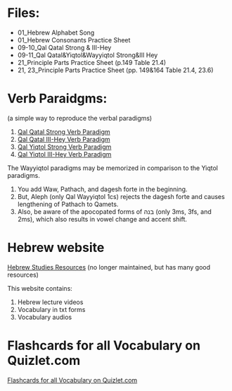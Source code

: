 # Files:

* 01_Hebrew Alphabet Song
* 01_Hebrew Consonants Practice Sheet
* 09-10_Qal Qatal Strong & III-Hey
* 09-11_Qal Qatal&Yiqtol&Wayyiqtol Strong&III Hey
* 21_Principle Parts Practice Sheet (p.149 Table 21.4)
* 21, 23_Principle Parts Practice Sheet (pp. 149&164 Table 21.4, 23.6)


# Verb Paraidgms:
(a simple way to reproduce the verbal paradigms)
1. [Qal Qatal Strong Verb Paradigm](https://www.youtube.com/watch?v=P9xVYJ-sJ2k)
2. [Qal Qatal III-Hey Verb Paradigm](https://www.youtube.com/watch?v=sIEL2xp1ogo)
3. [Qal Yiqtol Strong Verb Paradigm](https://www.youtube.com/watch?v=9cuka5tgK94)
4. [Qal Yiqtol III-Hey Verb Paradigm](https://www.youtube.com/watch?v=6ewIlzYvoB4)

The Wayyiqtol paradigms may be memorized in comparison to the Yiqtol paradigms.
1. You add Waw, Pathach, and dagesh forte in the beginning.
2. But, Aleph (only Qal Wayyiqtol 1cs) rejects the dagesh forte and causes lengthening of Pathach to Qamets.
3. Also, be aware of the apocopated forms of בנה (only 3ms, 3fs, and 2ms), which also results in vowel change and accent shift.



# Hebrew website
[Hebrew Studies Resources](http://hebrewgrammar.sbts.edu/index.html) (no longer maintained, but has many good resources)

This website contains:
1. Hebrew lecture videos
2. Vocabulary in txt forms
3. Vocabulary audios

# Flashcards for all Vocabulary on Quizlet.com
[Flashcards for all Vocabulary on Quizlet.com](https://quizlet.com/SBTSOnline/folders/elementary-hebrew-20400-garrett)

